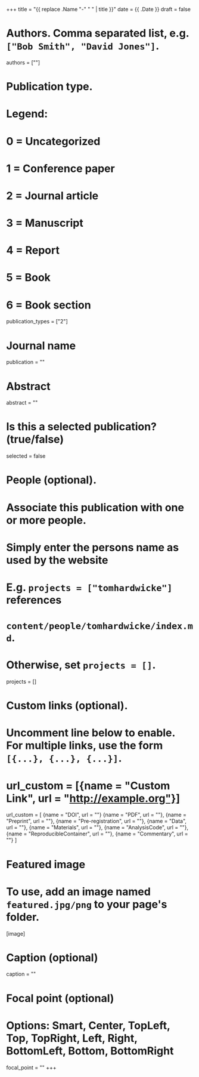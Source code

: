 +++
title = "{{ replace .Name "-" " " | title }}"
date = {{ .Date }}
draft = false

# Authors. Comma separated list, e.g. `["Bob Smith", "David Jones"]`.
authors = [""]

# Publication type.
# Legend:
# 0 = Uncategorized
# 1 = Conference paper
# 2 = Journal article
# 3 = Manuscript
# 4 = Report
# 5 = Book
# 6 = Book section
publication_types = ["2"]

# Journal name
publication = ""

# Abstract
abstract = ""

# Is this a selected publication? (true/false)
selected = false

# People (optional).
#   Associate this publication with one or more people.
#   Simply enter the persons name as used by the website
#   E.g. `projects = ["tomhardwicke"]` references 
#   `content/people/tomhardwicke/index.md`.
#   Otherwise, set `projects = []`.
projects = []

# Custom links (optional).
#   Uncomment line below to enable. For multiple links, use the form `[{...}, {...}, {...}]`.
# url_custom = [{name = "Custom Link", url = "http://example.org"}]
url_custom = [
{name = "DOI", url = ""}
{name = "PDF", url = ""},
{name = "Preprint", url = ""},
{name = "Pre-registration", url = ""},
{name = "Data", url = ""},
{name = "Materials", url = ""},
{name = "AnalysisCode", url = ""},
{name = "ReproducibleContainer", url = ""},
{name = "Commentary", url = ""}
]

# Featured image
# To use, add an image named `featured.jpg/png` to your page's folder. 
[image]
  # Caption (optional)
  caption = ""

  # Focal point (optional)
  # Options: Smart, Center, TopLeft, Top, TopRight, Left, Right, BottomLeft, Bottom, BottomRight
  focal_point = ""
+++
